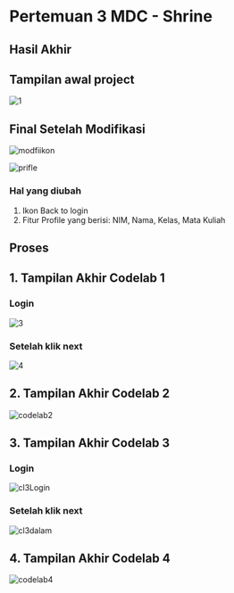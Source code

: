 # Pertemuan 3 MDC - Shrine

## Hasil Akhir
## Tampilan awal project
![1](https://github.com/mdifal/Proyek4/assets/86935367/91714227-d2ef-4f64-8c83-daf26d130214)

## Final Setelah Modifikasi
![modfiikon](https://github.com/mdifal/Proyek4/assets/86935367/f70856fc-8a2b-4154-99cf-8f9122297561)

![prifle](https://github.com/mdifal/Proyek4/assets/86935367/9a67f049-be18-40d4-8f18-6e68554d280b)

### Hal yang diubah
1. Ikon Back to login
2. Fitur Profile yang berisi: NIM, Nama, Kelas, Mata Kuliah

## Proses
## 1. Tampilan Akhir Codelab 1
### Login
![3](https://github.com/mdifal/Proyek4/assets/86935367/44f62b02-3d63-487c-a606-5a19ccc82a90)

### Setelah klik next
![4](https://github.com/mdifal/Proyek4/assets/86935367/d0cc04d2-eb8e-4d4a-a7e6-560ae849eacf)

## 2. Tampilan Akhir Codelab 2
![codelab2](https://github.com/mdifal/Proyek4/assets/86935367/6d9a04c0-526e-4cc9-834c-00e589b43284)

## 3. Tampilan Akhir Codelab 3
### Login
![cl3Login](https://github.com/mdifal/Proyek4/assets/86935367/88146d44-76f3-4984-9dcd-a42819501e39)

### Setelah klik next
![cl3dalam](https://github.com/mdifal/Proyek4/assets/86935367/d2d32de4-2471-45ad-9d47-83b6f94df2d9)

## 4. Tampilan Akhir Codelab 4
![codelab4](https://github.com/mdifal/Proyek4/assets/86935367/141045bb-4057-4253-b1ec-4b5359b45f81)

